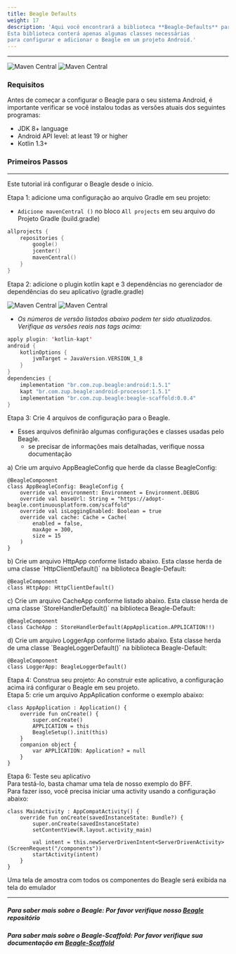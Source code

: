```yaml
---
title: Beagle Defaults
weight: 17
description: 'Aqui você encontrará a biblioteca **Beagle-Defaults** para ajudá-lo a iniciar um projeto usando o Beagle no Android.
Esta biblioteca conterá apenas algumas classes necessárias
para configurar e adicionar o Beagle em um projeto Android.'
---
```


---

![Maven Central](https://img.shields.io/maven-central/v/br.com.zup.beagle/beagle-defaults?color=green&label=Beagle-Defaults)
![Maven Central](https://img.shields.io/maven-central/v/br.com.zup.beagle/android?label=Beagle)

### Requisitos
Antes de começar a configurar o Beagle para o seu sistema Android, é importante verificar se você instalou todas as versões atuais dos seguintes programas: ‌

* JDK 8+ language
* Android API level: at least 19 or higher
* Kotlin 1.3+

### Primeiros Passos
<hr>

Este tutorial irá configurar o Beagle desde o início.

Etapa 1: adicione uma configuração ao arquivo Gradle em seu projeto:
- `Adicione mavenCentral ()` no bloco `All projects` em seu arquivo do Projeto Gradle (build.gradle) <br>

```kotlin
allprojects {
    repositories {
        google()
        jcenter()
        mavenCentral()
    }
}
```
Etapa 2: adicione o plugin kotlin kapt e 3 dependências no gerenciador de dependências do seu aplicativo (gradle.gradle) <br>

 ![**Maven Central**](https://img.shields.io/maven-central/v/br.com.zup.beagle/beagle-scaffold?label=beagle-scaffod)
 ![**Maven Central**](https://img.shields.io/maven-central/v/br.com.zup.beagle/android?label=Beagle)                                                                   

* _Os números de versão listados abaixo podem ter sido atualizados. Verifique as versões reais nas tags acima:_
```kotlin
apply plugin: 'kotlin-kapt'
android {
    kotlinOptions {
        jvmTarget = JavaVersion.VERSION_1_8
    }
}
dependencies {
    implementation "br.com.zup.beagle:android:1.5.1"
    kapt "br.com.zup.beagle:android-processor:1.5.1"
    implementation "br.com.zup.beagle:beagle-scaffold:0.0.4"
}
```

Etapa 3: Crie 4 arquivos de configuração para o Beagle.
* Esses arquivos definirão algumas configurações e classes usadas pelo Beagle. <br>
    * se precisar de informações mais detalhadas, verifique nossa documentação

a) Crie um arquivo AppBeagleConfig que herde da classe BeagleConfig:
```
@BeagleComponent
class AppBeagleConfig: BeagleConfig {
    override val environment: Environment = Environment.DEBUG
    override val baseUrl: String = "https://adopt-beagle.continuousplatform.com/scaffold"
    override val isLoggingEnabled: Boolean = true
    override val cache: Cache = Cache(
        enabled = false,
        maxAge = 300,
        size = 15
    )
}
```
b) Crie um arquivo HttpApp conforme listado abaixo. Esta classe herda de uma classe ´HttpClientDefault()´ na biblioteca Beagle-Default:
```
@BeagleComponent
class HttpApp: HttpClientDefault()
```


c) Crie um arquivo CacheApp conforme listado abaixo. Esta classe herda de uma classe ´StoreHandlerDefault()´ na biblioteca Beagle-Default:
```
@BeagleComponent
class CacheApp : StoreHandlerDefault(AppApplication.APPLICATION!!)
```

d) Crie um arquivo LoggerApp conforme listado abaixo. Esta classe herda de uma classe ´BeagleLoggerDefault()´ na biblioteca Beagle-Default:
```
@BeagleComponent
class LoggerApp: BeagleLoggerDefault()
```

Etapa 4: Construa seu projeto: Ao construir este aplicativo, a configuração acima irá configurar o Beagle em seu projeto. <br>
Etapa 5: crie um arquivo AppAplication conforme o exemplo abaixo:
```
class AppApplication : Application() {
    override fun onCreate() {
        super.onCreate()
        APPLICATION = this
        BeagleSetup().init(this)
    }
    companion object {
        var APPLICATION: Application? = null
    }
}
```
Etapa 6: Teste seu aplicativo<br>
Para testá-lo, basta chamar uma tela de nosso exemplo do BFF. <br>
Para fazer isso, você precisa iniciar uma activity usando a configuração abaixo:
```
class MainActivity : AppCompatActivity() {
    override fun onCreate(savedInstanceState: Bundle?) {
        super.onCreate(savedInstanceState)
        setContentView(R.layout.activity_main)
       
        val intent = this.newServerDrivenIntent<ServerDrivenActivity>(ScreenRequest("/components"))
        startActivity(intent)
    }
}
```
Uma tela de amostra com todos os componentes do Beagle será exibida na tela do emulador

<hr>

##### Para saber mais sobre o Beagle: Por favor verifique nosso [Beagle](https://github.com/ZupIT/beagle) repositório
##### Para saber mais sobre o  Beagle-Scaffold: Por favor verifique sua documentação em [Beagle-Scaffold](/pt/get-started/using-beagle-helpers/android/beagle-scaffold)